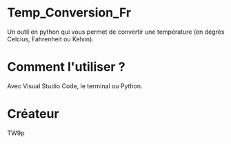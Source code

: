 # Temp_Conversion_Fr
Un outil en python qui vous permet de convertir une température (en degrès Celcius, Fahrenheit ou Kelvin).

# Comment l'utiliser ?
Avec Visual Studio Code, le terminal ou Python.

# Créateur
TW9p
